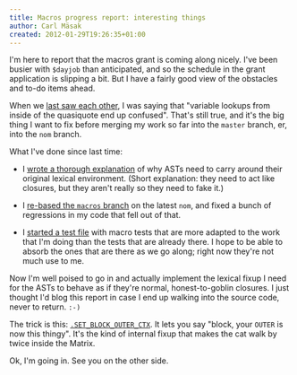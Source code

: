 ```yaml
---
title: Macros progress report: interesting things
author: Carl Mäsak
created: 2012-01-29T19:26:35+01:00
---
```

I'm here to report that the macros grant is coming along nicely. I've been busier with `$dayjob` than anticipated, and so the schedule in the grant application is slipping a bit. But I have a fairly good view of the obstacles and to-do items ahead.

When we [last saw each other](http://strangelyconsistent.org/blog/macros-progress-report-a-bit-of-d1), I was saying that "variable lookups from inside of the quasiquote end up confused". That's still true, and it's the big thing I want to fix before merging my work so far into the `master` branch, er, into the `nom` branch.

What I've done since last time:

* I [wrote a thorough explanation](https://gist.github.com/1548053) of why ASTs need to carry around their original lexical environment. (Short explanation: they need to act like closures, but they aren't really so they need to fake it.)

* I [re-based the `macros` branch](https://github.com/rakudo/rakudo/tree/macros2) on the latest `nom`, and fixed a bunch of regressions in my code that fell out of that.

* I [started a test file](https://github.com/perl6/roast/blob/master/S06-macros/macros-d1.t) with macro tests that are more adapted to the work that I'm doing than the tests that are already there. I hope to be able to absorb the ones that are there as we go along; right now they're not much use to me.

Now I'm well poised to go in and actually implement the lexical fixup I need for the ASTs to behave as if they're normal, honest-to-goblin closures. I just thought I'd blog this report in case I end up walking into the source code, never to return. `:-)`

The trick is this: [`.SET_BLOCK_OUTER_CTX`](https://github.com/rakudo/rakudo/blob/9719f7d99602fdaaa277a6bdec40a2fad5d5c5ea/src/Perl6/Actions.pm#L468). It lets you say "block, your `OUTER` is now this thingy". It's the kind of internal fixup that makes the cat walk by twice inside the Matrix.

Ok, I'm going in. See you on the other side.
